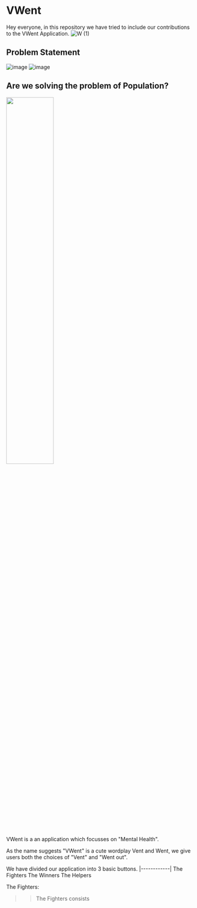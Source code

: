 # VWent
Hey everyone, in this repository we have tried to include our contributions to the VWent Application.
![W (1)](https://user-images.githubusercontent.com/103282903/225692273-8e06291d-7947-4210-a753-47f29c4a7491.png)


## Problem Statement


![image](https://user-images.githubusercontent.com/103282903/225695113-df7a8491-7a8b-45e1-b8c3-c1cdac93b436.png)
![image](https://user-images.githubusercontent.com/103282903/225696006-cbb98f29-d1e5-4463-9e17-fcfa9bdd6417.png)

## Are we solving the problem of Population?
<img width="50%" height="50%" src="[https://i.pinimg.com/originals/8a/a6/4a/8aa64a89ebe0e4e76504f240cf528612.gif](https://www.google.com/url?sa=i&url=https%3A%2F%2Ftenor.com%2Fview%2Fwell-yes-but-actually-no-well-yes-no-yes-yes-no-gif-13736934&psig=AOvVaw2QA0AzKSeMae2-rtlbbNvo&ust=1679072541866000&source=images&cd=vfe&ved=0CA8QjRxqFwoTCJD5h-P24P0CFQAAAAAdAAAAABAE)" />


VWent is a an application which focusses on "Mental Health".

As the name suggests "VWent" is a cute wordplay Vent and Went, we give users both the choices of "Vent" and "Went out".

We have divided our application into 3 basic buttons.
|------------|
The Fighters
The Winners
The Helpers

The Fighters:
>> The Fighters consists 


